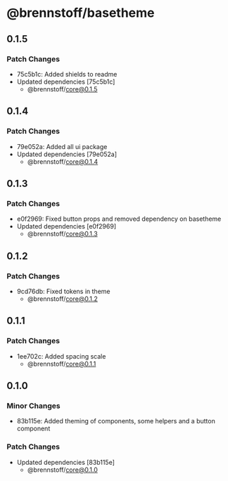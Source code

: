 # @brennstoff/basetheme

## 0.1.5

### Patch Changes

- 75c5b1c: Added shields to readme
- Updated dependencies [75c5b1c]
  - @brennstoff/core@0.1.5

## 0.1.4

### Patch Changes

- 79e052a: Added all ui package
- Updated dependencies [79e052a]
  - @brennstoff/core@0.1.4

## 0.1.3

### Patch Changes

- e0f2969: Fixed button props and removed dependency on basetheme
- Updated dependencies [e0f2969]
  - @brennstoff/core@0.1.3

## 0.1.2

### Patch Changes

- 9cd76db: Fixed tokens in theme
  - @brennstoff/core@0.1.2

## 0.1.1

### Patch Changes

- 1ee702c: Added spacing scale
  - @brennstoff/core@0.1.1

## 0.1.0

### Minor Changes

- 83b115e: Added theming of components, some helpers and a button component

### Patch Changes

- Updated dependencies [83b115e]
  - @brennstoff/core@0.1.0
